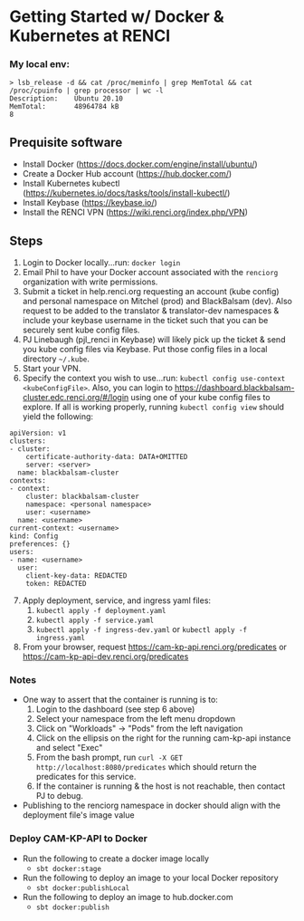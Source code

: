 # Getting Started w/ Docker & Kubernetes at RENCI 

### My local env:

```
> lsb_release -d && cat /proc/meminfo | grep MemTotal && cat /proc/cpuinfo | grep processor | wc -l
Description:    Ubuntu 20.10
MemTotal:       48964784 kB
8
```

## Prequisite software
* Install Docker (https://docs.docker.com/engine/install/ubuntu/) 
* Create a Docker Hub account (https://hub.docker.com/)
* Install Kubernetes kubectl (https://kubernetes.io/docs/tasks/tools/install-kubectl/) 
* Install Keybase (https://keybase.io/)
* Install the RENCI VPN (https://wiki.renci.org/index.php/VPN)
  
## Steps
1. Login to Docker locally...run: ```docker login```
2. Email Phil to have your Docker account associated with the ```renciorg``` organization with write permissions.
3. Submit a ticket in help.renci.org requesting an account (kube config) and personal namespace on Mitchel (prod) and BlackBalsam (dev).  Also request to be added to the translator & translator-dev namespaces & include your keybase username in the ticket such that you can be securely sent kube config files.
4. PJ Linebaugh (pjl_renci in Keybase) will likely pick up the ticket & send you kube config files via Keybase.  Put those config files in a local directory ```~/.kube```.
5. Start your VPN.
6. Specify the context you wish to use...run: ```kubectl config use-context <kubeConfigFile>```.  Also, you can login to https://dashboard.blackbalsam-cluster.edc.renci.org/#/login using one of your kube config files to explore. 
   If all is working properly, running ```kubectl config view``` should yield the following:
```
apiVersion: v1
clusters:
- cluster:
    certificate-authority-data: DATA+OMITTED
    server: <server>
  name: blackbalsam-cluster
contexts:
- context:
    cluster: blackbalsam-cluster
    namespace: <personal namespace>
    user: <username>
  name: <username>
current-context: <username>
kind: Config
preferences: {}
users:
- name: <username>
  user:
    client-key-data: REDACTED
    token: REDACTED
```
7. Apply deployment, service, and ingress yaml files: 
   1. ```kubectl apply -f deployment.yaml```
   2. ```kubectl apply -f service.yaml```
   3. ```kubectl apply -f ingress-dev.yaml``` or ```kubectl apply -f ingress.yaml```
8. From your browser, request https://cam-kp-api.renci.org/predicates or https://cam-kp-api-dev.renci.org/predicates

### Notes
* One way to assert that the container is running is to:
  1. Login to the dashboard (see step 6 above)
  2. Select your namespace from the left menu dropdown
  3. Click on "Workloads" -> "Pods" from the left navigation
  4. Click on the ellipsis on the right for the running cam-kp-api instance and select "Exec"
  5. From the bash prompt, run ```curl -X GET http://localhost:8080/predicates``` which should return the predicates for this service.
  6. If the container is running & the host is not reachable, then contact PJ to debug.
* Publishing to the renciorg namespace in docker should align with the deployment file's image value

### Deploy CAM-KP-API to Docker
* Run the following to create a docker image locally
  * ```sbt docker:stage```
* Run the following to deploy an image to your local Docker repository
  * ```sbt docker:publishLocal```
* Run the following to deploy an image to hub.docker.com
  * ```sbt docker:publish```
